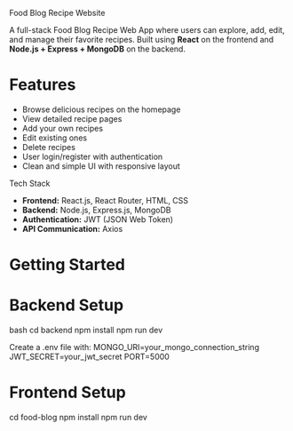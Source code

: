 Food Blog Recipe Website

A full-stack Food Blog Recipe Web App where users can explore, add, edit, and manage their favorite recipes. Built using **React** on the frontend and **Node.js + Express + MongoDB** on the backend.

# Features

-  Browse delicious recipes on the homepage
-  View detailed recipe pages
-  Add your own recipes
-  Edit existing ones
-  Delete recipes
-  User login/register with authentication
-  Clean and simple UI with responsive layout

 Tech Stack

- **Frontend:** React.js, React Router, HTML, CSS
- **Backend:** Node.js, Express.js, MongoDB
- **Authentication:** JWT (JSON Web Token)
- **API Communication:** Axios
 


# Getting Started

# Backend Setup

bash
cd backend
npm install
npm run dev

Create a .env file with:
MONGO_URI=your_mongo_connection_string
JWT_SECRET=your_jwt_secret
PORT=5000

# Frontend Setup
cd food-blog
npm install
npm run dev

